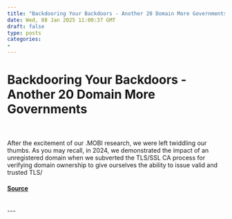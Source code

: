 ```yaml
---
title: "Backdooring Your Backdoors - Another 20 Domain More Governments"
date: Wed, 08 Jan 2025 11:00:37 GMT
draft: false
type: posts
categories: 
- 
---
```

# Backdooring Your Backdoors - Another 20 Domain More Governments

<br/>

<br/>
After the excitement of our .MOBI research, we were left twiddling our thumbs. As you may recall, in 2024, we demonstrated the impact of an unregistered domain when we subverted the TLS/SSL CA process for verifying domain ownership to give ourselves the ability to issue valid and trusted TLS/

#### [Source](https://labs.watchtowr.com/more-governments-backdoors-in-your-backdoors/)

<br/>
---
